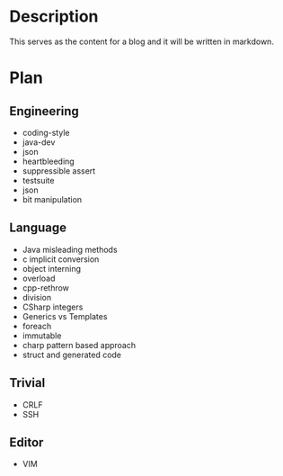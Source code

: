 # Description

This serves as the content for a blog and it will be written in markdown.

# Plan

## Engineering

- coding-style
- java-dev
- json
- heartbleeding
- suppressible assert
- testsuite
- json
- bit manipulation

## Language

- Java misleading methods
- c implicit conversion
- object interning
- overload
- cpp-rethrow
- division
- CSharp integers
- Generics vs Templates
- foreach
- immutable
- charp pattern based approach
- struct and generated code

## Trivial

- CRLF
- SSH

## Editor

- VIM

